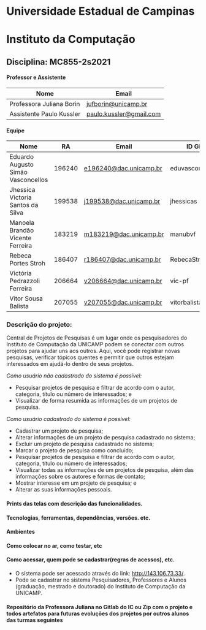 # Universidade Estadual de Campinas
# Instituto da Computação

## Disciplina: MC855-2s2021

#### Professor e Assistente

| Nome                     | Email                   |
| ------------------------ | ------------------------|
| Professora Juliana Borin | jufborin@unicamp.br     |
| Assistente Paulo Kussler | paulo.kussler@gmail.com |


#### Equipe

| Nome               | RA               | Email                  | ID Git                |
| ------------------ | ---------------- | ---------------------- |---------------------- |
|Eduardo Augusto Simão Vasconcellos |196240| e196240@dac.unicamp.br |eduvasconcellos|
|Jhessica Victoria Santos da Silva  |199538| j199538@dac.unicamp.br |jhessicas|
|Manoela Brandão Vicente Ferreira   |183219| m183219@dac.unicamp.br |manubvf|
|Rebeca Portes Stroh                |186407| r186407@dac.unicamp.br |RebecaStroh|
|Victória Pedrazzoli Ferreira       |206664| v206664@dac.unicamp.br |vic-pf|
|Vitor Sousa Balista				|207055| v207055@dac.unicamp.br |vitorbalista|

### Descrição do projeto:
Central de Projetos de Pesquisas é um lugar onde os pesquisadores do Instituto de Computação da UNICAMP podem se conectar com outros projetos para ajudar uns aos outros. Aqui, você pode registrar novas pesquisas, verificar tópicos quentes e permitir que outros estejam interessados em ajudá-lo dentro de seus projetos.

*Como usuário não cadastrado do sistema é possível:*
- Pesquisar projetos de pesquisa e filtrar de acordo com o autor, categoria, título ou número de interessados; e
- Visualizar de forma resumida as informações de um projetos de pesquisa.

*Como usuário cadastrado do sistema é possível:*
- Cadastrar um projeto de pesquisa;
- Alterar informações de um projeto de pesquisa cadastrado no sistema;
- Excluir um projeto de pesquisa cadastrado no sistema;
- Marcar o projeto de pesquisa como concluído;
- Pesquisar projetos de pesquisa e filtrar de acordo com o autor, categoria, título ou número de interessados;
- Visualizar todas as informações de um projetos de pesquisa, além das informações sobre os autores e formas de contato;
- Mostrar interesse em um projeto de pesquisa; e
- Alterar as suas informações pessoais.


#### Prints das telas com descrição das funcionalidades. 


#### Tecnologias, ferramentas, dependências, versões. etc. 


#### Ambientes


#### Como colocar no ar, como testar, etc


#### Como acessar, quem pode se cadastrar(regras de acessos), etc.
- O sistema pode ser acessado através do link: http://143.106.73.33/.
- Pode se cadastrar no sistema Pesquisadores, Professores e Alunos (graduação, mestrado e doutorado) do Instituto de Computação da UNICAMP. 

#### Repositório da Professora Juliana no Gitlab do IC ou Zip com o projeto e todos artefatos para futuras evoluções dos projetos por outros alunos das turmas seguintes